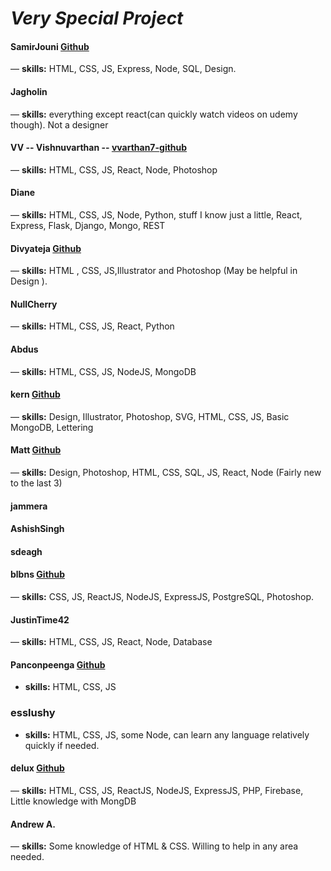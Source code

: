 # *Very Special Project*



#### SamirJouni [Github](https://github.com/SamirJouni)
— **skills:** HTML, CSS, JS, Express, Node, SQL, Design.


#### Jagholin
— **skills:** everything except react(can quickly watch videos on udemy though). Not a designer


#### VV -- Vishnuvarthan -- [vvarthan7-github](https://github.com/vvarthan7)
— **skills:** HTML, CSS, JS, React, Node, Photoshop


#### Diane
— **skills:** HTML, CSS, JS, Node, Python, stuff I know just a little, React, Express, Flask, Django, Mongo, REST


#### Divyateja [Github](https://github.com/Divyateja04)
— **skills:** HTML , CSS, JS,Illustrator and Photoshop (May be helpful in Design ).


#### NullCherry
— **skills:** HTML, CSS, JS, React, Python


#### Abdus
— **skills:** HTML, CSS, JS, NodeJS, MongoDB


#### kern [Github](https://github.com/Pavelisp)
— **skills:** Design, Illustrator, Photoshop, SVG, HTML, CSS, JS, Basic MongoDB, Lettering

#### Matt [Github](https://github.com/MattCSmith)
—  **skills:** Design, Photoshop, HTML, CSS, SQL, JS, React, Node (Fairly new to the last 3)

#### jammera

#### AshishSingh

#### sdeagh

#### blbns [Github](https://github.com/balabis)
— **skills:** CSS, JS, ReactJS, NodeJS, ExpressJS, PostgreSQL, Photoshop.

#### JustinTime42
— **skills:** HTML, CSS, JS, React, Node, Database

#### Panconpeenga [Github](https://github.com/Panconpeenga)
- **skills:** HTML, CSS, JS

### esslushy
- **skills:** HTML, CSS, JS, some Node, can learn any language relatively quickly if needed.

#### delux [Github](https://github.com/deluxscript)
— **skills:** HTML, CSS, JS, ReactJS, NodeJS, ExpressJS, PHP, Firebase, Little knowledge with MongDB

#### Andrew A.
— **skills:** Some knowledge of HTML & CSS. Willing to help in any area needed.


